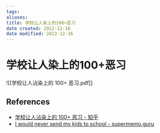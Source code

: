 ```yaml
---
tags: 
aliases: 
title: 学校让人染上的100+恶习
date created: 2022-12-16
date modified: 2022-12-16
---
```


# 学校让人染上的100+恶习
![[学校让人沾染上的 100+ 恶习.pdf]]

## References
- [学校让人沾染上的 100+ 恶习 - 知乎](https://zhuanlan.zhihu.com/p/559705516)
- [I would never send my kids to school - supermemo.guru](https://supermemo.guru/wiki/I_would_never_send_my_kids_to_school#Introduction)
